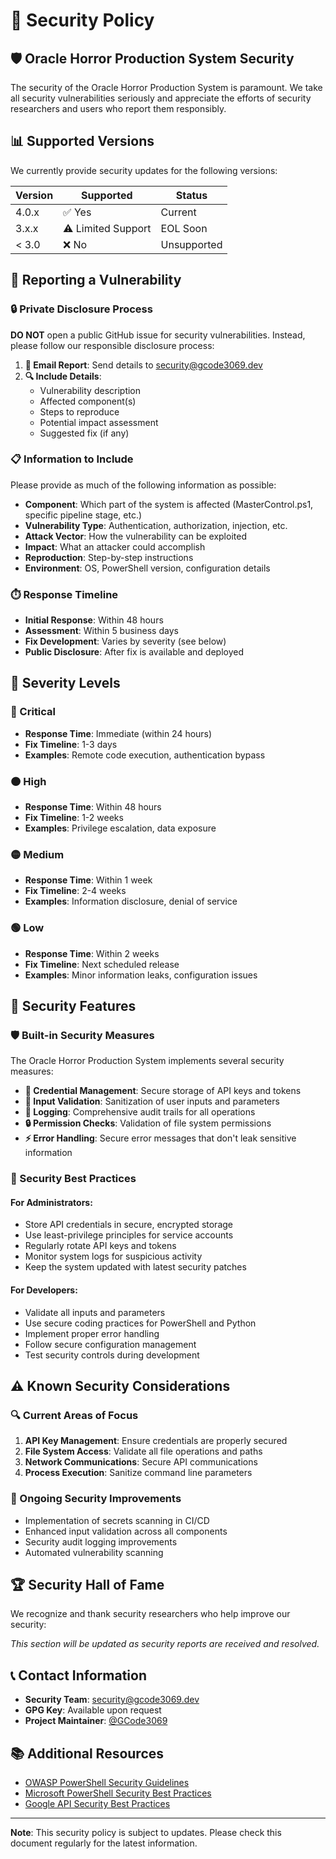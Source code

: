 # 🔐 Security Policy

## 🛡️ Oracle Horror Production System Security

The security of the Oracle Horror Production System is paramount. We take all security vulnerabilities seriously and appreciate the efforts of security researchers and users who report them responsibly.

## 📊 Supported Versions

We currently provide security updates for the following versions:

| Version | Supported          | Status |
| ------- | ------------------ | ------ |
| 4.0.x   | ✅ Yes             | Current |
| 3.x.x   | ⚠️ Limited Support | EOL Soon |
| < 3.0   | ❌ No              | Unsupported |

## 🚨 Reporting a Vulnerability

### 🔒 Private Disclosure Process

**DO NOT** open a public GitHub issue for security vulnerabilities. Instead, please follow our responsible disclosure process:

1. **📧 Email Report**: Send details to [security@gcode3069.dev](mailto:security@gcode3069.dev)
2. **🔍 Include Details**: 
   - Vulnerability description
   - Affected component(s)
   - Steps to reproduce
   - Potential impact assessment
   - Suggested fix (if any)

### 📋 Information to Include

Please provide as much of the following information as possible:

- **Component**: Which part of the system is affected (MasterControl.ps1, specific pipeline stage, etc.)
- **Vulnerability Type**: Authentication, authorization, injection, etc.
- **Attack Vector**: How the vulnerability can be exploited
- **Impact**: What an attacker could accomplish
- **Reproduction**: Step-by-step instructions
- **Environment**: OS, PowerShell version, configuration details

### ⏱️ Response Timeline

- **Initial Response**: Within 48 hours
- **Assessment**: Within 5 business days
- **Fix Development**: Varies by severity (see below)
- **Public Disclosure**: After fix is available and deployed

## 🚩 Severity Levels

### 🔴 Critical
- **Response Time**: Immediate (within 24 hours)
- **Fix Timeline**: 1-3 days
- **Examples**: Remote code execution, authentication bypass

### 🟠 High  
- **Response Time**: Within 48 hours
- **Fix Timeline**: 1-2 weeks
- **Examples**: Privilege escalation, data exposure

### 🟡 Medium
- **Response Time**: Within 1 week
- **Fix Timeline**: 2-4 weeks
- **Examples**: Information disclosure, denial of service

### 🟢 Low
- **Response Time**: Within 2 weeks
- **Fix Timeline**: Next scheduled release
- **Examples**: Minor information leaks, configuration issues

## 🔧 Security Features

### 🛡️ Built-in Security Measures

The Oracle Horror Production System implements several security measures:

- **🔐 Credential Management**: Secure storage of API keys and tokens
- **🚫 Input Validation**: Sanitization of user inputs and parameters
- **📝 Logging**: Comprehensive audit trails for all operations
- **🔒 Permission Checks**: Validation of file system permissions
- **⚡ Error Handling**: Secure error messages that don't leak sensitive information

### 🔑 Security Best Practices

#### For Administrators:
- Store API credentials in secure, encrypted storage
- Use least-privilege principles for service accounts
- Regularly rotate API keys and tokens
- Monitor system logs for suspicious activity
- Keep the system updated with latest security patches

#### For Developers:
- Validate all inputs and parameters
- Use secure coding practices for PowerShell and Python
- Implement proper error handling
- Follow secure configuration management
- Test security controls during development

## ⚠️ Known Security Considerations

### 🔍 Current Areas of Focus

1. **API Key Management**: Ensure credentials are properly secured
2. **File System Access**: Validate all file operations and paths
3. **Network Communications**: Secure API communications
4. **Process Execution**: Sanitize command line parameters

### 🚧 Ongoing Security Improvements

- Implementation of secrets scanning in CI/CD
- Enhanced input validation across all components
- Security audit logging improvements
- Automated vulnerability scanning

## 🏆 Security Hall of Fame

We recognize and thank security researchers who help improve our security:

*This section will be updated as security reports are received and resolved.*

## 📞 Contact Information

- **Security Team**: [security@gcode3069.dev](mailto:security@gcode3069.dev)
- **GPG Key**: Available upon request
- **Project Maintainer**: [@GCode3069](https://github.com/GCode3069)

## 📚 Additional Resources

- [OWASP PowerShell Security Guidelines](https://owasp.org/www-project-powershell-security/)
- [Microsoft PowerShell Security Best Practices](https://docs.microsoft.com/en-us/powershell/scripting/dev-cross-plat/security/powershellsecurity)
- [Google API Security Best Practices](https://cloud.google.com/docs/security)

---

**Note**: This security policy is subject to updates. Please check this document regularly for the latest information.